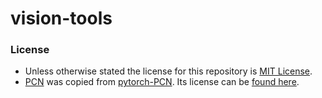 # vision-tools




### License

- Unless otherwise stated the license for this repository is [MIT License](https://github.com/quickgrid/vision-tools/blob/main/LICENSE).
- [PCN]() was copied from [pytorch-PCN](https://github.com/siriusdemon/pytorch-PCN). Its license can be [found here]().
